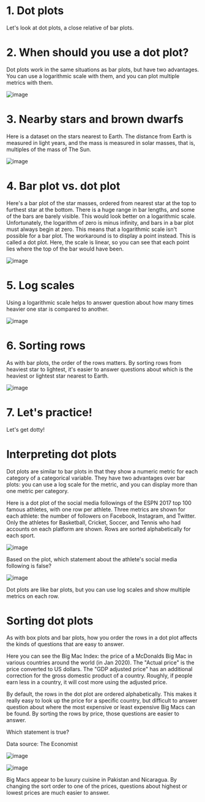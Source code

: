 # 1. Dot plots

Let's look at dot plots, a close relative of bar plots.

# 2. When should you use a dot plot?

Dot plots work in the same situations as bar plots, but have two advantages. You can use a logarithmic scale with them, and you can plot multiple metrics with them.

![image](https://github.com/artempohribnyi/datacamp/assets/113499718/fcb57a81-5d9e-48b4-8d25-a0b1c3787006)

# 3. Nearby stars and brown dwarfs

Here is a dataset on the stars nearest to Earth. The distance from Earth is measured in light years, and the mass is measured in solar masses, that is, multiples of the mass of The Sun.

![image](https://github.com/artempohribnyi/datacamp/assets/113499718/d435a2f4-1ea2-47d6-b42e-a3320d81f2dc)

# 4. Bar plot vs. dot plot

Here's a bar plot of the star masses, ordered from nearest star at the top to furthest star at the bottom. There is a huge range in bar lengths, and some of the bars are barely visible. This would look better on a logarithmic scale. Unfortunately, the logarithm of zero is minus infinity, and bars in a bar plot must always begin at zero. This means that a logarithmic scale isn't possible for a bar plot. The workaround is to display a point instead. This is called a dot plot. Here, the scale is linear, so you can see that each point lies where the top of the bar would have been.

![image](https://github.com/artempohribnyi/datacamp/assets/113499718/2a32087b-3aa4-4526-af81-f6bb22e7e85a)

# 5. Log scales

Using a logarithmic scale helps to answer question about how many times heavier one star is compared to another.

![image](https://github.com/artempohribnyi/datacamp/assets/113499718/f585765c-7616-4b04-a71d-5c27bd384021)

# 6. Sorting rows

As with bar plots, the order of the rows matters. By sorting rows from heaviest star to lightest, it's easier to answer questions about which is the heaviest or lightest star nearest to Earth.

![image](https://github.com/artempohribnyi/datacamp/assets/113499718/c50942f0-fd4f-4cde-9aa0-22f3a8dd1ccc)

# 7. Let's practice!

Let's get dotty!

# Interpreting dot plots

Dot plots are similar to bar plots in that they show a numeric metric for each category of a categorical variable. They have two advantages over bar plots: you can use a log scale for the metric, and you can display more than one metric per category.

Here is a dot plot of the social media followings of the ESPN 2017 top 100 famous athletes, with one row per athlete. Three metrics are shown for each athlete: the number of followers on Facebook, Instagram, and Twitter. Only the athletes for Basketball, Cricket, Soccer, and Tennis who had accounts on each platform are shown. Rows are sorted alphabetically for each sport.

![image](https://github.com/artempohribnyi/datacamp/assets/113499718/796b7605-1950-46c9-8a20-fd90362014d9)

Based on the plot, which statement about the athlete's social media following is false?

![image](https://github.com/artempohribnyi/datacamp/assets/113499718/ad7b2c55-7b95-497d-9b14-dcc23bf7c556)

Dot plots are like bar plots, but you can use log scales and show multiple metrics on each row.

# Sorting dot plots

As with box plots and bar plots, how you order the rows in a dot plot affects the kinds of questions that are easy to answer.

Here you can see the Big Mac Index: the price of a McDonalds Big Mac in various countries around the world (in Jan 2020). The "Actual price" is the price converted to US dollars. The "GDP adjusted price" has an additional correction for the gross domestic product of a country. Roughly, if people earn less in a country, it will cost more using the adjusted price.

By default, the rows in the dot plot are ordered alphabetically. This makes it really easy to look up the price for a specific country, but difficult to answer question about where the most expensive or least expensive Big Macs can be found. By sorting the rows by price, those questions are easier to answer.

Which statement is true?

Data source: The Economist

![image](https://github.com/artempohribnyi/datacamp/assets/113499718/461762a0-40aa-41d2-a59b-5095906fc0e7)

![image](https://github.com/artempohribnyi/datacamp/assets/113499718/054a0449-f8fb-4c8a-8079-766fee5e2ad7)

Big Macs appear to be luxury cuisine in Pakistan and Nicaragua. By changing the sort order to one of the prices, questions about highest or lowest prices are much easier to answer.

